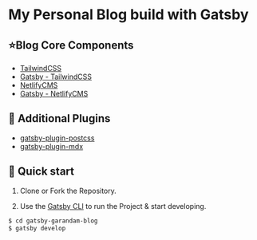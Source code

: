 # My Personal Blog build with Gatsby

## ⭐️Blog Core Components

- [TailwindCSS](https://tailwindcss.com/)
- [Gatsby - TailwindCSS](https://www.gatsbyjs.org/docs/tailwind-css/)
- [NetlifyCMS](https://www.netlifycms.org/)
- [Gatsby - NetlifyCMS](https://www.netlifycms.org/docs/gatsby/)

## 🧬 Additional Plugins

- [gatsby-plugin-postcss](https://www.gatsbyjs.org/packages/gatsby-plugin-postcss)
- [gatsby-plugin-mdx](https://www.gatsbyjs.org/packages/gatsby-plugin-mdx/)


## 🚀 Quick start

1. Clone or Fork the Repository.

2. Use the [Gatsby CLI](https://www.gatsbyjs.org/tutorial/part-zero/#using-the-gatsby-cli) to run the Project & start developing.

```sh
$ cd gatsby-garandam-blog
$ gatsby develop
```
